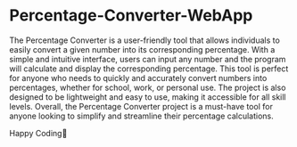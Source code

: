 # Percentage-Converter-WebApp

The Percentage Converter is a user-friendly tool that allows individuals to easily convert a given number into its corresponding percentage. 
With a simple and intuitive interface, users can input any number and the program will calculate and display the corresponding percentage. 
This tool is perfect for anyone who needs to quickly and accurately convert numbers into percentages, whether for school, work, or personal use. 
The project is also designed to be lightweight and easy to use, making it accessible for all skill levels. 
Overall, the Percentage Converter project is a must-have tool for anyone looking to simplify and streamline their percentage calculations.

Happy Coding🖤
